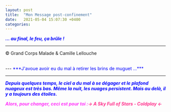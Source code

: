 ```yaml
---
layout: post
title:  "Mon Message post-confinement"
date:   2021-05-04 15:07:30 +0400
categories: 
---
```



<span style="color: blue">***... au final, le feu, ça brûle !***</span>
<br/>


---
&copy;  Grand Corps Malade & Camille Lellouche

<br>
---
<span style="color: blue">***J'avoue avoir eu du mal à retirer les brins de muguet ...***</span>


---
<span style="color: blue">***Depuis quelques temps, le ciel a du mal à se dégager et le plafond nuageux est très bas. Même la nuit, les nuages persistent. Mais au delà, il y a toujours des étoiles.***</span>

<span style="color: #ff33f9">***Alors, pour changer, ceci est pour toi :***</span><span style="color: #ff338d">***-> A Sky Full of Stars - Coldplay <-***</span>
  